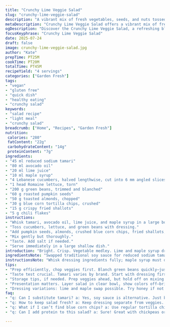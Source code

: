 ```yaml
---
title: "Crunchy Lime Veggie Salad"
slug: "crunchy-lime-veggie-salad"
description: "A vibrant mix of fresh vegetables, seeds, and nuts tossed with a tangy, slightly sweet dressing. Featuring reduced sodium tamari and avocado oil, with blue corn chips adding crunch. Quick to prepare, balanced, and refreshing. Ingredients adjusted to reduce sodium and add texture. Perfect for a light entrée or side. Roasted pumpkin seeds replace sesame seeds; toasted almonds swap peanuts, with a sprinkle of chili flakes for heat."
metaDescription: "Crunchy Lime Veggie Salad offers a vibrant mix of fresh vegetables and nuts with a tangy dressing. Perfect for a light entrée."
ogDescription: "Discover the Crunchy Lime Veggie Salad, a refreshing blend of vegetables, seeds, and chips with a tangy dressing. Quick and delicious."
focusKeyphrase: "Crunchy Lime Veggie Salad"
date: 2025-07-24
draft: false
image: crunchy-lime-veggie-salad.jpg
author: "Kate"
prepTime: PT25M
cookTime: PT20M
totalTime: PT45M
recipeYield: "4 servings"
categories: ["Garden Fresh"]
tags:
- "vegan"
- "gluten free"
- "quick dish"
- "healthy eating"
- "crunchy salad"
keywords:
- "salad recipe"
- "light meal"
- "crunchy salad"
breadcrumb: ["Home", "Recipes", "Garden Fresh"]
nutrition: 
 calories: "280"
 fatContent: "22g"
 carbohydrateContent: "14g"
 proteinContent: "7g"
ingredients:
- "45 ml reduced sodium tamari"
- "80 ml avocado oil"
- "20 ml lime juice"
- "10 ml maple syrup"
- "4 Lebanese cucumbers, halved lengthwise, cut into 6 mm angled slices"
- "1 head Romaine lettuce, torn"
- "200 g green beans, trimmed and blanched"
- "60 g roasted pumpkin seeds"
- "50 g toasted almonds, chopped"
- "30 g blue corn tortilla chips, crushed"
- "15 g crispy fried shallots"
- "5 g chili flakes"
instructions:
- "Whisk tamari, avocado oil, lime juice, and maple syrup in a large bowl until syrup dissolves."
- "Toss cucumbers, lettuce, and green beans with dressing."
- "Add pumpkin seeds, almonds, crushed blue corn chips, fried shallots, and chili flakes."
- "Mix gently but thoroughly."
- "Taste. Add salt if needed."
- "Serve immediately in a large shallow dish."
introduction: "Bright. Crisp. Vegetable medley. Lime and maple syrup dress it. Tamari instead of soy sauce—less salt but bold taste. Avocado oil, smooth with subtle butter notes. Cucumber sliced just right, angled for bite. Romaine for crunch and green beans barely cooked, retaining snap and color. Nuts swapped: pumpkin seeds bring pumpkin earthiness; almonds add richness over peanuts. Toss in blue corn chips. Adds unexpected crunch and faint sweetness. Shallots fried mark another layer, chili flakes wake the palate. Ready fast, no fuss, just toss and serve. Light lunch or starter, vegan and allergy-friendly. Gluten free, dairy free, no eggs, no tree nuts or refined sugar. Play with nuts and seeds. Dress well, but balance tang and sweet. Saves on sodium. Quick blanch, chop, toss. Crispness prime. Surprise crunch from chips. Color, texture, snap. Serve same day, no soggy. Enjoy straightaway."
ingredientsNote: "Swapped traditional soy sauce for reduced sodium tamari controlling salt. Maple syrup replaces cassonade for slight caramel notes, less processed. Avocado oil chosen over vegetable oil; richer, more stable under heat. Pumpkin seeds bring crunch with mild earthiness, easier on allergies than peanuts. Toasted almonds boost texture, swapping the usual peanuts. Blue corn chips crushed for unique crispy bites, adding pale blue color contrast. Fried shallots replace generic fried onions, they offer deeper savoriness and crisp texture. Chili flakes optional but elevate flavor with heat. Adjust nuts/seeds quantity per preference or allergies. Blanched green beans keep bright green color and crispness, no overcooking. Lebanese cucumbers sliced thick enough to crunch without being watery. Romaine leaves torn large to hold dressing better. This mix balances fresh, nutty, and sweet-savory elements."
instructionsNote: "Whisk dressing ingredients fully; maple syrup must dissolve thorough for balanced sweetness. Blanch green beans quickly in boiling water, rinse immediately under cold to stop cooking and keep crunch. Slice cucumbers angled for better mouthfeel; larger surface area holds more dressing. Combine all vegetables first to coat evenly. Then add nuts, seeds, chips, fried shallots, and chili flakes gently folding to prevent crush. Taste for salt since tamari can vary, adjust accordingly. Serve immediately to preserve texture; dressing and chips avoid sitting too long to prevent sogginess. Use large bowl to toss gently but thoroughly for even coating. Can prep veggies in advance but add nuts and chips just before service. Quick, minimal steps—blend, chop, toss, serve. Keeps fresh and crisp; don’t overmix or refrigerate assembled salad overnight."
tips:
- "Prep efficiently, chop veggies first. Blanch green beans quickly—just until bright green. Cold water rinse essential, halts cooking fast. Cucumbers cut at an angle, holds dressing better. Mix with a large bowl. Toss gently. Reserve chips for last, keep them from mush. Adjust nuts, seeds as needed. Experiment flavors."
- "Taste test crucial. Tamari varies by brand. Start with dressing first—dissolve maple syrup fully. Adjust balance of tart lime and sweet syrup. Adding salt at end? Only if needed. Remember, fresh is key. Don’t let it sit too long. Serve same day for crispness and freshness."
- "Storage tips, if needed. Prep veggies ahead, but hold off on mixing nuts and chips. Last minute assembly for crunch. Keep fresh, but store dressing separate. Layering: keep everything crisp. Avoid sogginess in storage. Serving suggestions? Great on its own or add protein."
- "Presentation matters. Layer salad in clear bowl, show colors off—bright greens, blue chips, earthy tones of nuts. Garnish extra chili flakes on top if desired. Texture contrasts stand out. Experiment with different nuts or chips. Swap ingredients based on preference, make it yours."
- "Dressing variations: lime and maple swap possible. Try honey if not vegan, or agave for sweetness. Emphasis on balance, tang and sweet matter. Herbs could add freshness—like cilantro or mint. Explore combinations, make recipe work for different tastes."
faq:
- "q: Can I substitute tamari? a: Yes, soy sauce is alternative. Just be mindful of sodium rates. Or use coconut aminos for lighter taste. Experiment cautiously, different brands vary."
- "q: How to keep salad fresh? a: Keep dressing separate from veggies. Store in fridge—use airtight container. Mix only before serving. Freshness prioritized, crucial for flavors. Crumple chips away from wet ingredients. They absorb fast."
- "q: What if I can’t find blue corn chips? a: Use regular tortilla chips, but texture changes. Or, skip chips entirely, add nuts instead for crunch. Balance remains even without blue corn twist."
- "q: Can I add protein to this salad? a: Sure! Great with chickpeas or grilled chicken. Adds substance, strengthens meal. Mix and match proteins as needed. Ensure flavors blend well together, keep essence of salad intact."

---
```

